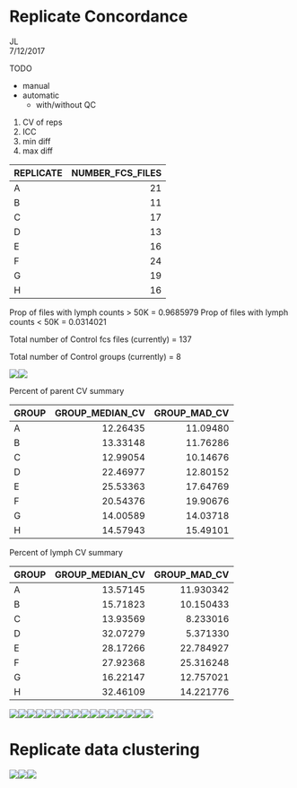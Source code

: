 # Replicate Concordance
JL  
7/12/2017  

TODO 

- manual
- automatic
  - with/without QC
  
1. CV of reps
2. ICC
3. min diff
4. max diff
  





|REPLICATE | NUMBER_FCS_FILES|
|:---------|----------------:|
|A         |               21|
|B         |               11|
|C         |               17|
|D         |               13|
|E         |               16|
|F         |               24|
|G         |               19|
|H         |               16|


Prop of  files with lymph counts > 50K  = 0.9685979
Prop of  files with lymph counts < 50K  = 0.0314021

Total number of Control fcs files (currently) = 137

Total number of Control groups (currently) = 8

![](replicateConcordance_files/figure-html/unnamed-chunk-3-1.png)<!-- -->![](replicateConcordance_files/figure-html/unnamed-chunk-3-2.png)<!-- -->

Percent of parent CV summary


|GROUP | GROUP_MEDIAN_CV| GROUP_MAD_CV|
|:-----|---------------:|------------:|
|A     |        12.26435|     11.09480|
|B     |        13.33148|     11.76286|
|C     |        12.99054|     10.14676|
|D     |        22.46977|     12.80152|
|E     |        25.53363|     17.64769|
|F     |        20.54376|     19.90676|
|G     |        14.00589|     14.03718|
|H     |        14.57943|     15.49101|


Percent of lymph CV summary


|GROUP | GROUP_MEDIAN_CV| GROUP_MAD_CV|
|:-----|---------------:|------------:|
|A     |        13.57145|    11.930342|
|B     |        15.71823|    10.150433|
|C     |        13.93569|     8.233016|
|D     |        32.07279|     5.371330|
|E     |        28.17266|    22.784927|
|F     |        27.92368|    25.316248|
|G     |        16.22147|    12.757021|
|H     |        32.46109|    14.221776|

![](replicateConcordance_files/figure-html/unnamed-chunk-5-1.png)<!-- -->![](replicateConcordance_files/figure-html/unnamed-chunk-5-2.png)<!-- -->![](replicateConcordance_files/figure-html/unnamed-chunk-5-3.png)<!-- -->![](replicateConcordance_files/figure-html/unnamed-chunk-5-4.png)<!-- -->![](replicateConcordance_files/figure-html/unnamed-chunk-5-5.png)<!-- -->![](replicateConcordance_files/figure-html/unnamed-chunk-5-6.png)<!-- -->![](replicateConcordance_files/figure-html/unnamed-chunk-5-7.png)<!-- -->![](replicateConcordance_files/figure-html/unnamed-chunk-5-8.png)<!-- -->![](replicateConcordance_files/figure-html/unnamed-chunk-5-9.png)<!-- -->![](replicateConcordance_files/figure-html/unnamed-chunk-5-10.png)<!-- -->![](replicateConcordance_files/figure-html/unnamed-chunk-5-11.png)<!-- -->![](replicateConcordance_files/figure-html/unnamed-chunk-5-12.png)<!-- -->![](replicateConcordance_files/figure-html/unnamed-chunk-5-13.png)<!-- -->![](replicateConcordance_files/figure-html/unnamed-chunk-5-14.png)<!-- -->![](replicateConcordance_files/figure-html/unnamed-chunk-5-15.png)<!-- -->![](replicateConcordance_files/figure-html/unnamed-chunk-5-16.png)<!-- -->

# Replicate data clustering


![](replicateConcordance_files/figure-html/unnamed-chunk-6-1.png)<!-- -->![](replicateConcordance_files/figure-html/unnamed-chunk-6-2.png)<!-- -->![](replicateConcordance_files/figure-html/unnamed-chunk-6-3.png)<!-- -->
